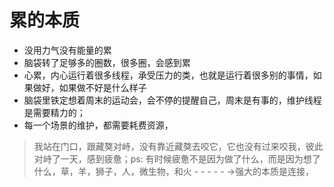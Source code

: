 # 累的本质



* 没用力气没有能量的累
* 脑袋转了足够多的圈数，很多圈，会感到累
* 心累，内心运行着很多线程，承受压力的类，也就是运行着很多别的事情，如果做好，如果做不好是什么样子
* 脑袋里铁定想着周末的运动会，会不停的提醒自己，周末是有事的，维护线程是需要精力的；
* 每一个场景的维护，都需要耗费资源，

> 我站在门口，跟藏獒对峙，没有靠近藏獒去咬它，它也没有过来咬我，彼此对峙了一天，感到疲惫；ps: 有时候疲惫不是因为做了什么，而是因为想了什么，草，羊，狮子，人，微生物，和火 - - - - - -&gt;强大的本质是连接，

